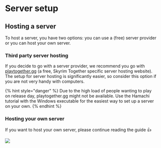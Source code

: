 # Server setup

## Hosting a server

To host a server, you have two options: you can use a (free) server provider or you can host your own server.

### Third party server hosting

If you decide to go with a server provider, we recommend you go with [playtogether.gg](https://playtogether.gg/) (a free, Skyrim Together specific server hosting website). The setup for server hosting is significantly easier, so consider this option if you are not very handy with computers.

{% hint style="danger" %}
Due to the high load of people wanting to play on release day, playtogether.gg might not be available. Use the Hamachi tutorial with the Windows executable for the easiest way to set up a server on your own.
{% endhint %}

### Hosting your own server

If you want to host your own server, please continue reading the guide :thumbsup:

![](https://i.imgur.com/AcYs2XE.png)
